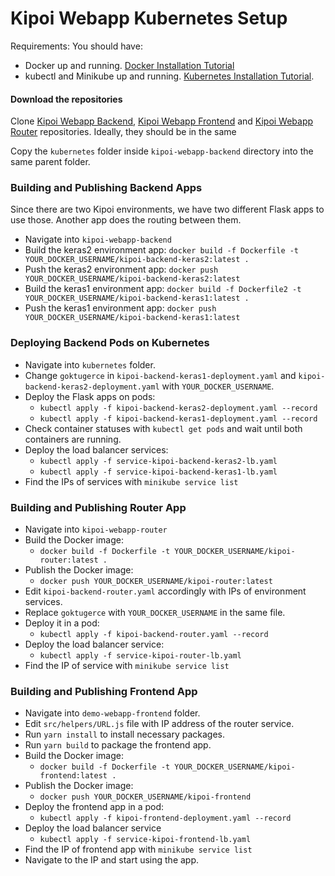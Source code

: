 # Kipoi Webapp Kubernetes Setup

Requirements: You should have:

- Docker up and running. [Docker Installation Tutorial](https://www.digitalocean.com/community/tutorials/how-to-install-and-use-docker-on-ubuntu-18-04)
- kubectl and Minikube up and running. [Kubernetes Installation Tutorial](https://matthewpalmer.net/kubernetes-app-developer/articles/install-kubernetes-ubuntu-tutorial.html).

#### Download the repositories
Clone [Kipoi Webapp Backend](https://github.com/kipoi/kipoi-webapp-backend), [Kipoi Webapp Frontend](https://github.com/kipoi/demo-webapp-frontend) and [Kipoi Webapp Router](https://github.com/kipoi/kipoi-webapp-router) repositories. Ideally, they should be in the same 

Copy the `kubernetes` folder inside `kipoi-webapp-backend` directory into the same parent folder.

### Building and Publishing Backend Apps
Since there are two Kipoi environments, we have two different Flask apps to use those. Another app does the routing between them.

- Navigate into `kipoi-webapp-backend`
- Build the keras2 environment app: `docker build -f Dockerfile -t YOUR_DOCKER_USERNAME/kipoi-backend-keras2:latest .`
- Push the keras2 environment app: `docker push YOUR_DOCKER_USERNAME/kipoi-backend-keras2:latest`
- Build the keras1 environment app: `docker build -f Dockerfile2 -t YOUR_DOCKER_USERNAME/kipoi-backend-keras1:latest .`
- Push the keras1 environment app: `docker push YOUR_DOCKER_USERNAME/kipoi-backend-keras1:latest`

### Deploying Backend Pods on Kubernetes
- Navigate into `kubernetes` folder.
- Change `goktugerce` in `kipoi-backend-keras1-deployment.yaml` and `kipoi-backend-keras2-deployment.yaml` with `YOUR_DOCKER_USERNAME`.
- Deploy the Flask apps on pods:
    - `kubectl apply -f kipoi-backend-keras2-deployment.yaml --record`
    - `kubectl apply -f kipoi-backend-keras1-deployment.yaml --record`
- Check container statuses with `kubectl get pods` and wait until both containers are running.
- Deploy the load balancer services:
    - `kubectl apply -f service-kipoi-backend-keras2-lb.yaml`
    - `kubectl apply -f service-kipoi-backend-keras1-lb.yaml`
- Find the IPs of services with `minikube service list`

### Building and Publishing Router App
- Navigate into `kipoi-webapp-router`
- Build the Docker image:
    - `docker build -f Dockerfile -t YOUR_DOCKER_USERNAME/kipoi-router:latest .`
- Publish the Docker image:
    - `docker push YOUR_DOCKER_USERNAME/kipoi-router:latest`
- Edit `kipoi-backend-router.yaml` accordingly with IPs of environment services.
- Replace `goktugerce` with `YOUR_DOCKER_USERNAME` in the same file.
- Deploy it in a pod:
    - `kubectl apply -f kipoi-backend-router.yaml --record`
- Deploy the load balancer service:
    - `kubectl apply -f service-kipoi-router-lb.yaml`
- Find the IP of service with `minikube service list`

### Building and Publishing Frontend App
- Navigate into `demo-webapp-frontend` folder.
- Edit `src/helpers/URL.js` file with IP address of the router service.
- Run `yarn install` to install necessary packages.
- Run `yarn build` to package the frontend app.
- Build the Docker image:
    - `docker build -f Dockerfile -t YOUR_DOCKER_USERNAME/kipoi-frontend:latest .`
- Publish the Docker image:
    - `docker push YOUR_DOCKER_USERNAME/kipoi-frontend`
- Deploy the frontend app in a pod:
    - `kubectl apply -f kipoi-frontend-deployment.yaml --record`
- Deploy the load balancer service
    - `kubectl apply -f service-kipoi-frontend-lb.yaml`
- Find the IP of frontend app with `minikube service list`
- Navigate to the IP and start using the app.
